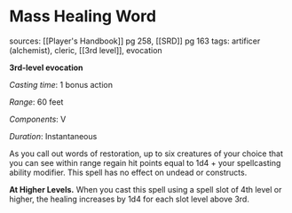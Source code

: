 # Mass Healing Word
sources: [[Player's Handbook]] pg 258, [[SRD]] pg 163
tags: artificer (alchemist), cleric, [[3rd level]], evocation

**3rd-level evocation**

*Casting time*: 1 bonus action

*Range*: 60 feet

*Components*: V

*Duration*: Instantaneous

As you call out words of restoration, up to six creatures of your choice that you can see within range regain hit points equal to 1d4 + your spellcasting ability modifier. This spell has no effect on undead or constructs.

**At Higher Levels.** When you cast this spell using a spell slot of 4th level or higher, the healing increases by 1d4 for each slot level above 3rd.
